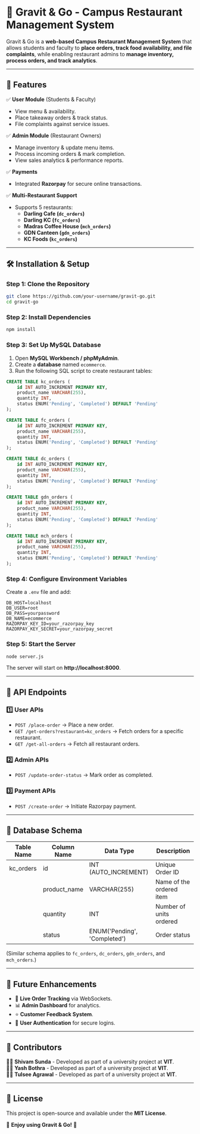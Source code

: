 # 🚀 Gravit & Go - Campus Restaurant Management System  

Gravit & Go is a **web-based Campus Restaurant Management System** that allows students and faculty to **place orders, track food availability, and file complaints**, while enabling restaurant admins to **manage inventory, process orders, and track analytics**.  

---

## 📌 Features  
✅ **User Module** (Students & Faculty)  
- View menu & availability.  
- Place takeaway orders & track status.  
- File complaints against service issues.  

✅ **Admin Module** (Restaurant Owners)  
- Manage inventory & update menu items.  
- Process incoming orders & mark completion.  
- View sales analytics & performance reports.  

✅ **Payments**  
- Integrated **Razorpay** for secure online transactions.  

✅ **Multi-Restaurant Support**  
- Supports 5 restaurants:  
  - **Darling Cafe (`dc_orders`)**  
  - **Darling KC (`fc_orders`)**  
  - **Madras Coffee House (`mch_orders`)**  
  - **GDN Canteen (`gdn_orders`)**  
  - **KC Foods (`kc_orders`)**  

---

## 🛠️ Installation & Setup  

### **Step 1: Clone the Repository**  
```sh
git clone https://github.com/your-username/gravit-go.git
cd gravit-go
```

### **Step 2: Install Dependencies**  
```sh
npm install
```

### **Step 3: Set Up MySQL Database**  
1. Open **MySQL Workbench / phpMyAdmin**.  
2. Create a **database** named `ecommerce`.  
3. Run the following SQL script to create restaurant tables:  

```sql
CREATE TABLE kc_orders (
    id INT AUTO_INCREMENT PRIMARY KEY,
    product_name VARCHAR(255),
    quantity INT,
    status ENUM('Pending', 'Completed') DEFAULT 'Pending'
);

CREATE TABLE fc_orders (
    id INT AUTO_INCREMENT PRIMARY KEY,
    product_name VARCHAR(255),
    quantity INT,
    status ENUM('Pending', 'Completed') DEFAULT 'Pending'
);

CREATE TABLE dc_orders (
    id INT AUTO_INCREMENT PRIMARY KEY,
    product_name VARCHAR(255),
    quantity INT,
    status ENUM('Pending', 'Completed') DEFAULT 'Pending'
);

CREATE TABLE gdn_orders (
    id INT AUTO_INCREMENT PRIMARY KEY,
    product_name VARCHAR(255),
    quantity INT,
    status ENUM('Pending', 'Completed') DEFAULT 'Pending'
);

CREATE TABLE mch_orders (
    id INT AUTO_INCREMENT PRIMARY KEY,
    product_name VARCHAR(255),
    quantity INT,
    status ENUM('Pending', 'Completed') DEFAULT 'Pending'
);
```

### **Step 4: Configure Environment Variables**  
Create a `.env` file and add:  

```
DB_HOST=localhost
DB_USER=root
DB_PASS=yourpassword
DB_NAME=ecommerce
RAZORPAY_KEY_ID=your_razorpay_key
RAZORPAY_KEY_SECRET=your_razorpay_secret
```

### **Step 5: Start the Server**  
```sh
node server.js
```
The server will start on **http://localhost:8000**.  

---

## 📌 API Endpoints  

### **1️⃣ User APIs**  
- `POST /place-order` → Place a new order.  
- `GET /get-orders?restaurant=kc_orders` → Fetch orders for a specific restaurant.  
- `GET /get-all-orders` → Fetch all restaurant orders.  

### **2️⃣ Admin APIs**  
- `POST /update-order-status` → Mark order as completed.  

### **3️⃣ Payment APIs**  
- `POST /create-order` → Initiate Razorpay payment.  

---

## 📌 Database Schema  

| Table Name    | Column Name   | Data Type     | Description                      |
|--------------|--------------|--------------|----------------------------------|
| kc_orders    | id           | INT (AUTO_INCREMENT) | Unique Order ID             |
|              | product_name | VARCHAR(255)  | Name of the ordered item      |
|              | quantity     | INT           | Number of units ordered       |
|              | status       | ENUM('Pending', 'Completed') | Order status  |

(Similar schema applies to `fc_orders`, `dc_orders`, `gdn_orders`, and `mch_orders`.)

---

## 📌 Future Enhancements  
- 🔄 **Live Order Tracking** via WebSockets.  
- 📊 **Admin Dashboard** for analytics.  
- ⭐ **Customer Feedback System**.  
- 🔐 **User Authentication** for secure logins.  

---

## 📌 Contributors  
👨‍💻 **Shivam Sunda** - Developed as part of a university project at **VIT**.  
👨‍💻 **Yash Bothra** - Developed as part of a university project at **VIT**.  
👨‍💻 **Tulsee Agrawal** - Developed as part of a university project at **VIT**.  

---

## 📌 License  
This project is open-source and available under the **MIT License**.  

🚀 **Enjoy using Gravit & Go!** 🚀
